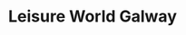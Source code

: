 ---
title: "Leisure World Galway"
address: "Galway Shopping Centre, Headford Road, Galway City"
tel: "+353 (0)91 56 2820"
county: "Galway"
category: "Bowling"
type: "Content"
lat: "53.280799865722656"
lng: "-9.047677040100098"
---